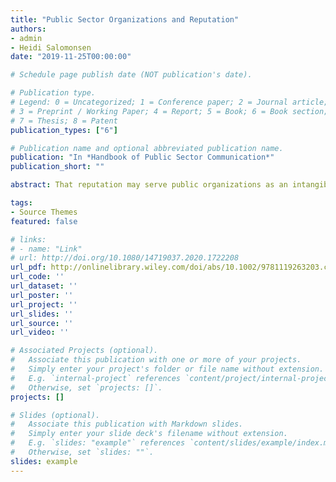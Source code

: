 ```yaml
---
title: "Public Sector Organizations and Reputation"
authors:
- admin
- Heidi Salomonsen
date: "2019-11-25T00:00:00"

# Schedule page publish date (NOT publication's date).

# Publication type.
# Legend: 0 = Uncategorized; 1 = Conference paper; 2 = Journal article;
# 3 = Preprint / Working Paper; 4 = Report; 5 = Book; 6 = Book section;
# 7 = Thesis; 8 = Patent
publication_types: ["6"]

# Publication name and optional abbreviated publication name.
publication: "In *Handbook of Public Sector Communication*"
publication_short: ""

abstract: That reputation may serve public organizations as an intangible asset has increasingly been recognized in recent years by public managers and academic scholars alike. Contemporary public organizations operate in environments, which for a number of reasons makes reputation relevant. The chapter is organized as follows. First, we describe how the concept of reputation is defined within the three approaches as well as account for the main theoretical arguments underpinning the empirical findings within each approach. In relation to this, we further discuss into two central aspects for the development of research in public sector organizations. First, we assess the degree to which scholars in the different approaches have come in terms of not only identifying the relevance of reputation for public sector organizations but as importantly in terms of conceptualizing and identifying public sector reputation and reputation‐sensitive behavior performed by these organizations. Second, we assess the degree to which the theories put forward implicitly or explicitly provide for a causal argument reflecting an ambition to move beyond description toward explanation and the empirical identification of causes and effects of public sector organizations’ reputation.

tags:
- Source Themes
featured: false

# links:
# - name: "Link"
# url: http://doi.org/10.1080/14719037.2020.1722208
url_pdf: http://onlinelibrary.wiley.com/doi/abs/10.1002/9781119263203.ch14
url_code: ''
url_dataset: ''
url_poster: ''
url_project: ''
url_slides: ''
url_source: ''
url_video: ''

# Associated Projects (optional).
#   Associate this publication with one or more of your projects.
#   Simply enter your project's folder or file name without extension.
#   E.g. `internal-project` references `content/project/internal-project/index.md`.
#   Otherwise, set `projects: []`.
projects: []

# Slides (optional).
#   Associate this publication with Markdown slides.
#   Simply enter your slide deck's filename without extension.
#   E.g. `slides: "example"` references `content/slides/example/index.md`.
#   Otherwise, set `slides: ""`.
slides: example
---
```

